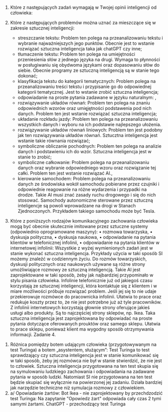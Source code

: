 1. Które z następujących zadań wymagają w Twojej opinii inteligencji od człowieka:

2. Które z następujących problemów można uznać za mieszczące się w zakresie sztucznej
inteligencji:
   * streszczanie tekstu:  Problem ten polega na przeanalizowaniu tekstu i wybranie najważniejszych jego punktów. Obecnie jest to wstanie rozwiązać sztuczna inteligencja
   taka jak chatGPT czy inne;
   * tłumaczenie tekstu: Problem ten polega na umiejętności przeniesienia słów z jednego języka na drugi. Wymaga to płynności w posługiwaniu się obydwoma językami
   oraz dopasowaniu słów do siebie. Obecnie programy ze sztuczną inteligencją są w stanie tego dokonać;
   * klasyfikacja tekstu do kategorii tematycznych: Problem polega na przeanalizowaniu treści tekstu i przypisanie go do odpowiednej kategorii tematycznej. Jest to wstanie zrobić sztuczna inteligencja;
   * odpowiadanie na proste pytania zadawane w języku naturalnym: ,
   * rozwiązywanie układów równań: Problem ten polega na znaniu odpowiednich wzorów oraz umięjętności podstawenia pod nich danych.
   Problem ten jest wstanie rozwiązać sztuczna inteligencja;
   * układanie rozkładu jazdy: Problem ten polega na przeanalizowaniu wszystkich danych i wyboru na ich podstawie najlepszego ułożenia. 
   * rozwiązywanie układów równań liniowych: Problem ten jest podobny jak ten rozwiązywania układów równań. Sztucztna inteligencja jest wstanie takie równania rozwiązać;
   * symboliczne obliczanie pochodnych: Problem ten polega na analizie danych i podstawieniu ich do wzór. Sztuczna inteligencja jest w stanie to zrobić;
   * symboliczne całkowanie: Problem polega na przeanalizowaniu danych oraz wybranie odpowiedniego wzoru oraz rozwiązanie tej całki. Problem ten jest wstanie rozwiązać AI.,
   * kierowanie samochodem: Problem polega na przeanalizowaniu danych ze środowiska wokół samochodu pobierane przez czujniki i odpowiednie reagowanie na różne wydarzenia i przypadki na drodze. Takie AI musi znać zasady ruchu drogowego i się do nich stosować. Samochody autonomiczne sterowane przez sztuczną inteligencje są powoli wprowadzane na drogi w Stanach Zjednoczonych. Przykładem takiego samochodu może być Tesla.

3. Które z poniższych rodzajów komunikacyjnego zachowania człowieka mogą być
obecnie skutecznie imitowane przez sztuczne systemy (odpowiednio oprogramowane
maszyny):
• rozmowa towarzyska,
• dyskusja polityczna,
• dyskusja naukowa,
• odpowiadanie na pytania klientów w telefonicznej infolinii,
• odpowiadanie na pytania klientów w internetowej infolinii:
  Wszystkie z wyżej wymienionych zadań jest w stanie wykonać sztuczna inteligencja. Przykłady użycia w taki sposób SI możemy znaleźć w codziennym życiu. Do rozmów towarzyskich, dyskusji politycznych oraz naukowych używane są różne strony umożliwiające rozmowy ze sztuczną inteligencją. Takie AI jest zaprojektowane w taki sposób, żeby jak najbardziej przypominało w stylu pisania człowieka.
Infolinie telefonicznie już od jakiegoś czasu korzystają ze sztucznej inteligencji, która kontaktuje się z klientem i w miare możliwości próbuje rozwiązać problem. Jeśli jej się to nie udaje przekierowuje rozmówce do pracownicka infolinii. Ułatwia to prace oraz redukuje koszty przez to, że nie jest potrzebne już aż tyle pracowników.
Z infolinii internetowych korzystają głownie strony oferujące jakieś usługi albo produkty. Są to najczęściej strony sklepów, np. Ikea. Taka sztuczna inteligencja jest zaprojektowana by odpowiadać na proste pytania dotyczące oferowanych prouktów oraz samego sklepu. Ułatwia to prace sklepu, ponieważ klient ma wygodny sposób otrzymywania informacji. 
Zadanie 4.
1) Różnica pomiędzy botem udającym człowieka (przygotowywanym na test Turinga) a botem „asystentem, służącym”:
   Test Turinga to test sprawdzający czy sztuczna inteligencja jest w stanie komunikować się w taki sposób, żeby jej rozmówca nie był w stanie stwierdzić, że nie jest to człowiek. Sztuczna inteligencja przygotowana na ten test skupia się na symulowaniu ludzkiego zachowania i odpowiadania na zadawane pytania w sposób ludzki.
   Natomiast SI nie przygotowana na ten test będzie skupiać się wyłącznie na powierzonej jej zadaniu. Działa bardziej jak narzędzie techniczne niż symulacja rozmowy z człowiekiem.
2) a/ Opowiadanie żartów:
   Bot Ikea - nie zaprojektowany by przechdzodzić test Turinga:
   Na zapytanie "Opowiedz żart" odpowiada cały czas 2 tymi samymi żartami.
   ChatGPT -  przechodzący test Turinga 
